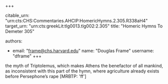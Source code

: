 +++


citable_urn: "urn:cts:CHS:Commentaries.AHCIP:HomericHymns.2.305.R338aH4"
target_urn: "urn:cts:greekLit:tlg0013.tlg002:2.305"
title: "Homeric Hymns To Demeter 305"

authors:
- email: "frame@chs.harvard.edu"
  name: "Douglas Frame"
  username: "dframe"
+++

<p>the myth of Triptolemus, which makes Athens the benefactor of all mankind, as inconsistent with this part of the hymn, where agriculture already exists before Persephone’s rape [MRBTP: 'ff']</p>